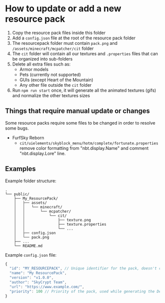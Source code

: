 # How to update or add a new resource pack

1. Copy the resource pack files inside this folder
2. Add a `config.json` file at the root of the resource pack folder
3. The resourcepack folder must contain `pack.png` and `/assets/minecraft/mcpatcher/cit` folder
4. The `cit` folder will contain all our textures and `.properties` files that can be organized into sub-folders
5. Delete all extra files such as:
   - Armor models
   - Pets (currently not supported)
   - GUIs (except Heart of the Mountain)
   - Any other file outside the `cit` folder
6. Run `npm run start` once, it will generate all the animated textures (gifs) and normalize the other textures sizes

## Things that require manual update or changes

Some resource packs require some files to be changed in order to resolve some bugs.

- FurfSky Reborn
  - `cit/uielements/skyblock_menu/hotm/complete/fortunate.properties` remove color formatting from "nbt.display.Name" and comment "nbt.display.Lore" line.

## Examples

Example folder structure:

```text
.
└── public/
    ├── My_ResourcePack/
    │   ├── assets/
    │   │   └── minecraft/
    │   │       └── mcpatcher/
    │   │           └── cit/
    │   │               ├── texture.png
    │   │               ├── texture.properties
    │   │               └── ...
    │   ├── config.json
    │   └── pack.png
    ├── ...
    └── README.md
```

Example `config.json` file:

```js
{
  "id": "MY_RESOURCEPACK", // Unique identifier for the pack, doesn't change between versions
  "name": "My ResourcePack",
  "version": "v1.0.0",
  "author": "SkyCrypt Team",
  "url": "https://www.example.com/",
  "priority": 100 // Priority of the pack, used while generating the Default Pack
}
```
